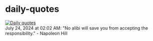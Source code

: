 # daily-quotes
[![Daily quotes](https://github.com/ceepu8/daily-quotes/actions/workflows/daily-quote.yml/badge.svg)](https://github.com/ceepu8/daily-quotes/actions/workflows/daily-quote.yml)<br/>
July 24, 2024 at 02:02 AM: "No alibi will save you from accepting the responsibility." - Napoleon Hill
